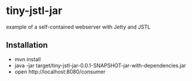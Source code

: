 tiny-jstl-jar
=============

example of a self-contained webserver with Jetty and JSTL

Installation
-----------
- mvn install
- java -jar target/tiny-jstl-jar-0.0.1-SNAPSHOT-jar-with-dependencies.jar
- open http://localhost:8080/consumer
